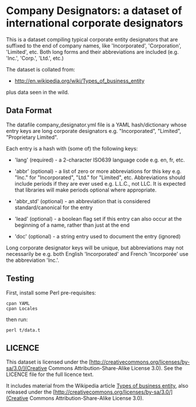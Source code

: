 Company Designators: a dataset of international corporate designators
=====================================================================

This is a dataset compiling typical corporate entity designators that
are suffixed to the end of company names, like 'Incorporated',
'Corporation', 'Limited', etc. Both long forms and their abbreviations
are included (e.g. 'Inc.', 'Corp.', 'Ltd.', etc.)
         
The dataset is collated from:

- http://en.wikipedia.org/wiki/Types_of_business_entity

plus data seen in the wild.


Data Format
-----------

The datafile company_designator.yml file is a YAML hash/dictionary
whose entry keys are long corporate designators e.g. "Incorporated",
"Limited", "Proprietary Limited".

Each entry is a hash with (some of) the following keys:

- 'lang' (required) - a 2-character ISO639 language code e.g. en, fr, etc.

- 'abbr' (optional) - a list of zero or more abbreviations for this key
  e.g. "Inc." for "Incorporated", "Ltd." for "Limited", etc. Abbreviations
  should include periods if they are ever used e.g. L.L.C., not LLC. It is
  expected that libraries will make periods optional where appropriate.

- 'abbr_std' (optional) - an abbreviation that is considered
  standard/canonical for the entry

- 'lead' (optional) - a boolean flag set if this entry can also occur at
  the beginning of a name, rather than just at the end

- 'doc' (optional) - a string entry used to document the entry (ignored)

Long corporate designator keys will be unique, but abbreviations may not 
necessarily be e.g. both English 'Incorporated' and French 'Incorporée' use
the abbreviation 'Inc.'.


Testing
-------

First, install some Perl pre-requisites:

    cpan YAML
    cpan Locales

then run:

    perl t/data.t


LICENCE
-------

This dataset is licensed under the
[http://creativecommons.org/licenses/by-sa/3.0/](Creative Commons Attribution-Share-Alike License 3.0).
See the LICENCE file for the full licence text.

It includes material from the Wikipedia article
[Types of business entity](http://en.wikipedia.org/wiki/Types_of_business_entity),
also released under the
[http://creativecommons.org/licenses/by-sa/3.0/](Creative Commons Attribution-Share-Alike License 3.0).
